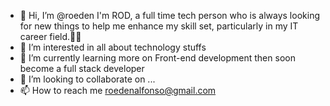 - 👋 Hi, I’m @roeden I'm ROD, a full time tech person who is always looking for new things to help me enhance my skill set, particularly in my IT career field.👨‍💻
- 👀 I’m interested in all about technology stuffs
- 🌱 I’m currently learning more on Front-end development then soon become a full stack developer
- 💞️ I’m looking to collaborate on ...
- 📫 How to reach me roedenalfonso@gmail.com 

<!---
roeden/roeden is a ✨ special ✨ repository because its `README.md` (this file) appears on your GitHub profile.
You can click the Preview link to take a look at your changes.
--->
